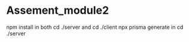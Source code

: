# Assement_module2

npm install in both cd ./server and cd ./client
npx prisma generate in cd ./server
